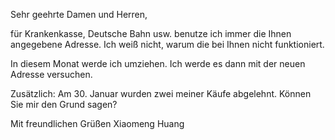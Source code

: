 Sehr geehrte Damen und Herren, 

für Krankenkasse, Deutsche Bahn usw. benutze ich immer die Ihnen angegebene Adresse. 
Ich weiß nicht, warum die bei Ihnen nicht funktioniert.

In diesem Monat werde ich umziehen. Ich werde es dann mit der neuen Adresse versuchen. 

Zusätzlich: 
Am 30. Januar wurden zwei meiner Käufe abgelehnt. 
Können Sie mir den Grund sagen? 

Mit freundlichen Grüßen
Xiaomeng Huang 
